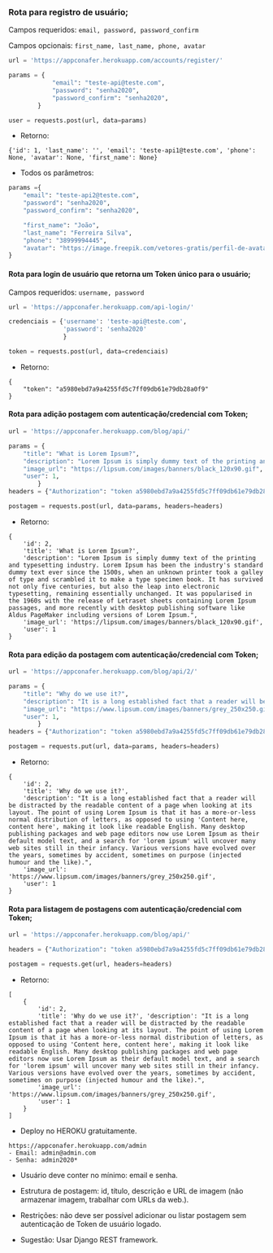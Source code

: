 ### Rota para registro de usuário;

Campos requeridos: `email, password, password_confirm`

Campos opcionais: `first_name, last_name, phone, avatar`

```python      
url = 'https://appconafer.herokuapp.com/accounts/register/'

params = {
            "email": "teste-api@teste.com",
            "password": "senha2020",
            "password_confirm": "senha2020",
        }

user = requests.post(url, data=params)
```

- Retorno:
       
```json5
{'id': 1, 'last_name': '', 'email': 'teste-api1@teste.com', 'phone': None, 'avatar': None, 'first_name': None}
```

- Todos os parâmetros:

```python
params ={
    "email": "teste-api2@teste.com",
    "password": "senha2020",
    "password_confirm": "senha2020",

    "first_name": "João",
    "last_name": "Ferreira Silva",
    "phone": "38999994445",
    "avatar": "https://image.freepik.com/vetores-gratis/perfil-de-avatar-de-homem-no-icone-redondo_24640-14044.jpg",
}
```

#### Rota para login de usuário que retorna um Token único para o usuário;
Campos requeridos: `username, password`


```python
url = 'https://appconafer.herokuapp.com/api-login/'

credenciais = {'username': 'teste-api@teste.com', 
               'password': 'senha2020'
               }

token = requests.post(url, data=credenciais)
```

- Retorno:

```json5
{
    "token": "a5980ebd7a9a4255fd5c7ff09db61e79db28a0f9"
}
```

#### Rota para adição postagem com autenticação/credencial com Token;
    
```python
url = 'https://appconafer.herokuapp.com/blog/api/'

params = {
    "title": "What is Lorem Ipsum?",
    "description": "Lorem Ipsum is simply dummy text of the printing and typesetting industry. Lorem Ipsum has been the industry's standard dummy text ever since the 1500s, when an unknown printer took a galley of type and scrambled it to make a type specimen book. It has survived not only five centuries, but also the leap into electronic typesetting, remaining essentially unchanged. It was popularised in the 1960s with the release of Letraset sheets containing Lorem Ipsum passages, and more recently with desktop publishing software like Aldus PageMaker including versions of Lorem Ipsum.",
    "image_url": "https://lipsum.com/images/banners/black_120x90.gif",
    "user": 1,
        }
headers = {"Authorization": "token a5980ebd7a9a4255fd5c7ff09db61e79db28a0f9"}

postagem = requests.post(url, data=params, headers=headers)
```

- Retorno:

```json5
{
    'id': 2, 
    'title': 'What is Lorem Ipsum?', 
    'description': "Lorem Ipsum is simply dummy text of the printing and typesetting industry. Lorem Ipsum has been the industry's standard dummy text ever since the 1500s, when an unknown printer took a galley of type and scrambled it to make a type specimen book. It has survived not only five centuries, but also the leap into electronic typesetting, remaining essentially unchanged. It was popularised in the 1960s with the release of Letraset sheets containing Lorem Ipsum passages, and more recently with desktop publishing software like Aldus PageMaker including versions of Lorem Ipsum.", 
    'image_url': 'https://lipsum.com/images/banners/black_120x90.gif', 
    'user': 1
}
```


#### Rota para edição da postagem com autenticação/credencial com Token;


```python
url = 'https://appconafer.herokuapp.com/blog/api/2/'

params = {
    "title": "Why do we use it?",
    "description": "It is a long established fact that a reader will be distracted by the readable content of a page when looking at its layout. The point of using Lorem Ipsum is that it has a more-or-less normal distribution of letters, as opposed to using 'Content here, content here', making it look like readable English. Many desktop publishing packages and web page editors now use Lorem Ipsum as their default model text, and a search for 'lorem ipsum' will uncover many web sites still in their infancy. Various versions have evolved over the years, sometimes by accident, sometimes on purpose (injected humour and the like).",
    "image_url": "https://www.lipsum.com/images/banners/grey_250x250.gif",
    "user": 1,
        }
headers = {"Authorization": "token a5980ebd7a9a4255fd5c7ff09db61e79db28a0f9"}

postagem = requests.put(url, data=params, headers=headers)
```

- Retorno:

```json5
{
    'id': 2, 
    'title': 'Why do we use it?', 
    'description': "It is a long established fact that a reader will be distracted by the readable content of a page when looking at its layout. The point of using Lorem Ipsum is that it has a more-or-less normal distribution of letters, as opposed to using 'Content here, content here', making it look like readable English. Many desktop publishing packages and web page editors now use Lorem Ipsum as their default model text, and a search for 'lorem ipsum' will uncover many web sites still in their infancy. Various versions have evolved over the years, sometimes by accident, sometimes on purpose (injected humour and the like).", 
    'image_url': 'https://www.lipsum.com/images/banners/grey_250x250.gif', 
    'user': 1
}
```


#### Rota para listagem de postagens com autenticação/credencial com Token;


```python
url = 'https://appconafer.herokuapp.com/blog/api/'

headers = {"Authorization": "token a5980ebd7a9a4255fd5c7ff09db61e79db28a0f9"}

postagem = requests.get(url, headers=headers)
```

- Retorno:

```json5
[   
    {
        'id': 2, 
        'title': 'Why do we use it?', 'description': "It is a long established fact that a reader will be distracted by the readable content of a page when looking at its layout. The point of using Lorem Ipsum is that it has a more-or-less normal distribution of letters, as opposed to using 'Content here, content here', making it look like readable English. Many desktop publishing packages and web page editors now use Lorem Ipsum as their default model text, and a search for 'lorem ipsum' will uncover many web sites still in their infancy. Various versions have evolved over the years, sometimes by accident, sometimes on purpose (injected humour and the like).", 
        'image_url': 'https://www.lipsum.com/images/banners/grey_250x250.gif', 
        'user': 1
    }
]
```


- Deploy no HEROKU gratuitamente.

```
https://appconafer.herokuapp.com/admin
- Email: admin@admin.com 
- Senha: admin2020*
```

- Usuário deve conter no mínimo: email e senha.

- Estrutura de postagem: id, título, descrição e URL de imagem (não armazenar imagem, trabalhar com URLs da web.).

- Restrições: não deve ser possível adicionar ou listar postagem sem autenticação de Token de usuário logado.

- Sugestão: Usar Django REST framework.


 
